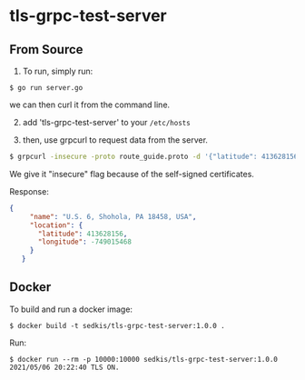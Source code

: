 # tls-grpc-test-server


## From Source

1. To run, simply run:
```
$ go run server.go
```

we can then curl it from the command line.

2. add 'tls-grpc-test-server' to your `/etc/hosts`

3. then, use grpcurl to request data from the server.
```bash
$ grpcurl -insecure -proto route_guide.proto -d '{"latitude": 413628156, "longitude":-749015468}' tls-grpc-test-server:10000 routeguide.RouteGuide/GetFeature
```
We give it "insecure" flag because of the self-signed certificates. 

Response:
```json
{
     "name": "U.S. 6, Shohola, PA 18458, USA",
     "location": {
       "latitude": 413628156,
       "longitude": -749015468
     }
   }
```


## Docker

To build and run a docker image:
```
$ docker build -t sedkis/tls-grpc-test-server:1.0.0 .
```

Run:
```
$ docker run --rm -p 10000:10000 sedkis/tls-grpc-test-server:1.0.0         
2021/05/06 20:22:40 TLS ON.
```